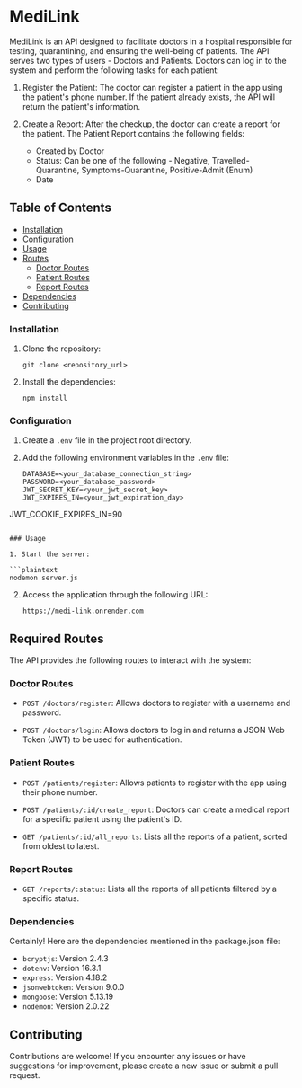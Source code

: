 # MediLink 

MediLink is an API designed to facilitate doctors in a hospital responsible for testing, quarantining, and ensuring the well-being of  patients. The API serves two types of users - Doctors and Patients. Doctors can log in to the system and perform the following tasks for each patient:

1. Register the Patient: The doctor can register a patient in the app using the patient's phone number. If the patient already exists, the API will return the patient's information.

2. Create a Report: After the checkup, the doctor can create a report for the patient. The Patient Report contains the following fields:

   - Created by Doctor
   - Status: Can be one of the following - Negative, Travelled-Quarantine, Symptoms-Quarantine, Positive-Admit (Enum)
   - Date

## Table of Contents

- [Installation](#installation)
- [Configuration](#configuration)
- [Usage](#usage)
- [Routes](#routes)
  - [Doctor Routes](#doctor-routes)
  - [Patient Routes](#patient-routes)
  - [Report Routes](#report-routes)
- [Dependencies](#dependencies)
- [Contributing](#contributing)

### Installation

1. Clone the repository:

   ```shell
   git clone <repository_url>
   ```

2. Install the dependencies:

   ```shell
   npm install
   ```

### Configuration

1. Create a `.env` file in the project root directory.
2. Add the following environment variables in the `.env` file:

   ```plaintext
   DATABASE=<your_database_connection_string>
   PASSWORD=<your_database_password>
   JWT_SECRET_KEY=<your_jwt_secret_key>
   JWT_EXPIRES_IN=<your_jwt_expiration_day>

JWT_COOKIE_EXPIRES_IN=90

   ```

### Usage

1. Start the server:

   ```plaintext
   nodemon server.js
   ```

2. Access the application through the following URL:

   ```plaintext
   https://medi-link.onrender.com
   ```


## Required Routes

The API provides the following routes to interact with the system:

### Doctor Routes

- `POST /doctors/register`: Allows doctors to register with a username and password.

- `POST /doctors/login`: Allows doctors to log in and returns a JSON Web Token (JWT) to be used for authentication.

### Patient Routes

- `POST /patients/register`: Allows patients to register with the app using their phone number.

- `POST /patients/:id/create_report`: Doctors can create a medical report for a specific patient using the patient's ID.

- `GET /patients/:id/all_reports`: Lists all the reports of a patient, sorted from oldest to latest.

### Report Routes

- `GET /reports/:status`: Lists all the reports of all patients filtered by a specific status.

### Dependencies

Certainly! Here are the dependencies mentioned in the package.json file:

- `bcryptjs`: Version 2.4.3
- `dotenv`: Version 16.3.1
- `express`: Version 4.18.2
- `jsonwebtoken`: Version 9.0.0
- `mongoose`: Version 5.13.19
- `nodemon`: Version 2.0.22


## Contributing

Contributions are welcome! If you encounter any issues or have suggestions for improvement, please create a new issue or submit a pull request.
